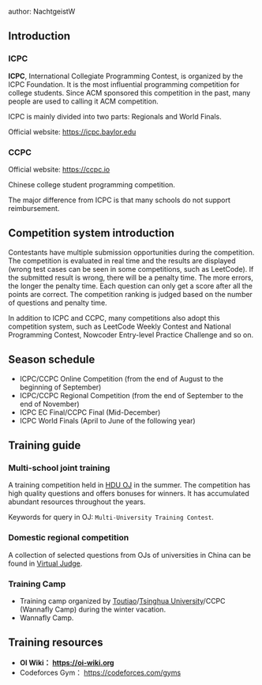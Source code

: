 author: NachtgeistW

## Introduction

### ICPC

 **ICPC**, International Collegiate Programming Contest, is organized by the ICPC Foundation. It is the most influential programming competition for college students. Since ACM sponsored this competition in the past, many people are used to calling it ACM competition.

ICPC is mainly divided into two parts: Regionals and World Finals.

Official website: <https://icpc.baylor.edu> 

### CCPC

Official website: <https://ccpc.io> 

Chinese college student programming competition.

The major difference from ICPC is that many schools do not support reimbursement.

## Competition system introduction

Contestants have multiple submission opportunities during the competition. The competition is evaluated in real time and the results are displayed (wrong test cases can be seen in some competitions, such as LeetCode). If the submitted result is wrong, there will be a penalty time. The more errors, the longer the penalty time. Each question can only get a score after all the points are correct. The competition ranking is judged based on the number of questions and penalty time.

In addition to ICPC and CCPC, many competitions also adopt this competition system, such as LeetCode Weekly Contest and National Programming Contest, Nowcoder Entry-level Practice Challenge and so on.

## Season schedule

- ICPC/CCPC Online Competition (from the end of August to the beginning of September)
- ICPC/CCPC Regional Competition (from the end of September to the end of November)
- ICPC EC Final/CCPC Final (Mid-December)
- ICPC World Finals (April to June of the following year)

## Training guide

### Multi-school joint training

A training competition held in [HDU OJ](http://acm.hdu.edu.cn) in the summer. The competition has high quality questions and offers bonuses for winners. It has accumulated abundant resources throughout the years.

Keywords for query in OJ: `Multi-University Training Contest`.

### Domestic regional competition

A collection of selected questions from OJs of universities in China can be found in [Virtual Judge](https://vjudge.net/).

### Training Camp

- Training camp organized by [Toutiao](https://en.wikipedia.org/wiki/Toutiao)/[Tsinghua University](https://www.tsinghua.edu.cn/en/index.htm)/CCPC (Wannafly Camp) during the winter vacation.
- Wannafly Camp.

## Training resources

-  **OI Wiki： <https://oi-wiki.org>** 
- Codeforces Gym： <https://codeforces.com/gyms> 
